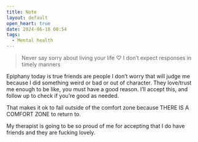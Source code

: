 ```yaml
---
title: Note
layout: default
open_heart: true
date: 2024-06-18 00:54
tags:
  - Mental health
---
```


> Never say sorry about living your life ♡ I don’t expect responses in timely manners

Epiphany today is true friends are people I don’t worry that will judge me because I did something weird or bad or out of character. They love/trust me enough to be like, you must have a good reason. I’ll accept this, and follow up to check if you’re good as needed.

That makes it ok to fail outside of the comfort zone because THERE IS A COMFORT ZONE to return to.

My therapist is going to be so proud of me for accepting that I do have friends and they are fucking lovely.
